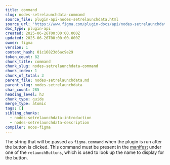 ```yaml
---
title: command
slug: nodes-setrelaunchdata-command
source_file: plugin-api-nodes-setrelaunchdata.html
source_url: 'https://www.figma.com/plugin-docs/api/nodes-setrelaunchdata/'
doc_type: plugin-api
created: 2025-06-26T00:00:00.000Z
updated: 2025-06-26T00:00:00.000Z
owner: figma
version: 1
content_hash: 01c16823d6ac9e29
token_count: 82
chunk_title: command
chunk_slug: nodes-setrelaunchdata-command
chunk_index: 1
chunk_of_total: 3
parent_file: nodes-setrelaunchdata.md
parent_slug: nodes-setrelaunchdata
char_count: 285
heading_level: h3
chunk_type: guide
merge_type: atomic
tags: []
sibling_chunks:
  - nodes-setrelaunchdata-introduction
  - nodes-setrelaunchdata-description
compiler: noos-figma
---
```


The string that will be passed as `figma.command` when the plugin is run after the button is clicked. This command must be present in the [manifest](/plugin-docs/manifest/#relaunchbuttons) under one of the `relaunchButtons`, which is used to look up the name to display for the button.

